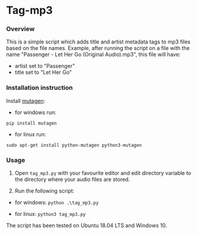 # Tag-mp3
### Overview

This is a simple script which adds title and artist metadata tags to mp3 files based on the 
file names. Example, after running the script on a file with the name "Passenger - Let Her 
Go (Original Audio).mp3", this file will have:
- artist set to "Passenger"
- title set to "Let Her Go"


### Installation instruction

Install [mutagen](https://mutagen.readthedocs.io/en/latest/):

- for windows run:

`pip install mutagen` 

- for linux run:

`sudo apt-get install python-mutagen python3-mutagen`


### Usage
1) Open `tag_mp3.py` with your favourite editor and edit directory variable to the directory where your audio files are stored.

2) Run the following script:

- for windows: `python .\tag_mp3.py`

- for linux: `python3 tag_mp3.py`


The script has been tested on Ubuntu 18.04 LTS and Windows 10.